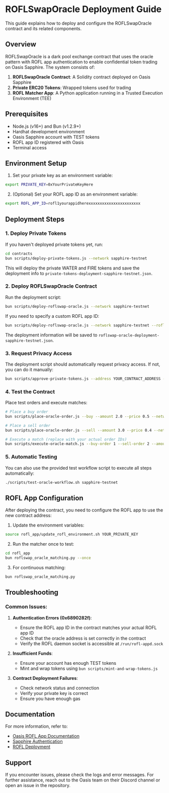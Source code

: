 # ROFLSwapOracle Deployment Guide

This guide explains how to deploy and configure the ROFLSwapOracle contract and its related components.

## Overview

ROFLSwapOracle is a dark pool exchange contract that uses the oracle pattern with ROFL app authentication to enable confidential token trading on Oasis Sapphire. The system consists of:

1. **ROFLSwapOracle Contract**: A Solidity contract deployed on Oasis Sapphire
2. **Private ERC20 Tokens**: Wrapped tokens used for trading
3. **ROFL Matcher App**: A Python application running in a Trusted Execution Environment (TEE)

## Prerequisites

- Node.js (v16+) and Bun (v1.2.9+)
- Hardhat development environment
- Oasis Sapphire account with TEST tokens
- ROFL app ID registered with Oasis
- Terminal access

## Environment Setup

1. Set your private key as an environment variable:

```bash
export PRIVATE_KEY=0xYourPrivateKeyHere
```

2. (Optional) Set your ROFL app ID as an environment variable:

```bash
export ROFL_APP_ID=rofl1yourappidherexxxxxxxxxxxxxxxxxxxxxxx
```

## Deployment Steps

### 1. Deploy Private Tokens

If you haven't deployed private tokens yet, run:

```bash
cd contracts
bun scripts/deploy-private-tokens.js --network sapphire-testnet
```

This will deploy the private WATER and FIRE tokens and save the deployment info to `private-tokens-deployment-sapphire-testnet.json`.

### 2. Deploy ROFLSwapOracle Contract

Run the deployment script:

```bash
bun scripts/deploy-roflswap-oracle.js --network sapphire-testnet
```

If you need to specify a custom ROFL app ID:

```bash
bun scripts/deploy-roflswap-oracle.js --network sapphire-testnet --rofl-app-id yourAppId
```

The deployment information will be saved to `roflswap-oracle-deployment-sapphire-testnet.json`.

### 3. Request Privacy Access

The deployment script should automatically request privacy access. If not, you can do it manually:

```bash
bun scripts/approve-private-tokens.js --address YOUR_CONTRACT_ADDRESS --network sapphire-testnet
```

### 4. Test the Contract

Place test orders and execute matches:

```bash
# Place a buy order
bun scripts/place-oracle-order.js --buy --amount 2.0 --price 0.5 --network sapphire-testnet

# Place a sell order
bun scripts/place-oracle-order.js --sell --amount 3.0 --price 0.4 --network sapphire-testnet

# Execute a match (replace with your actual order IDs)
bun scripts/execute-oracle-match.js --buy-order 1 --sell-order 2 --amount 1.5 --network sapphire-testnet
```

### 5. Automatic Testing

You can also use the provided test workflow script to execute all steps automatically:

```bash
./scripts/test-oracle-workflow.sh sapphire-testnet
```

## ROFL App Configuration

After deploying the contract, you need to configure the ROFL app to use the new contract address:

1. Update the environment variables:

```bash
source rofl_app/update_rofl_environment.sh YOUR_PRIVATE_KEY
```

2. Run the matcher once to test:

```bash
cd rofl_app
bun roflswap_oracle_matching.py --once
```

3. For continuous matching:

```bash
bun roflswap_oracle_matching.py
```

## Troubleshooting

### Common Issues:

1. **Authentication Errors (0x6890282f)**:
   - Ensure the ROFL app ID in the contract matches your actual ROFL app ID
   - Check that the oracle address is set correctly in the contract
   - Verify the ROFL daemon socket is accessible at `/run/rofl-appd.sock`

2. **Insufficient Funds**:
   - Ensure your account has enough TEST tokens
   - Mint and wrap tokens using `bun scripts/mint-and-wrap-tokens.js`

3. **Contract Deployment Failures**:
   - Check network status and connection
   - Verify your private key is correct
   - Ensure you have enough gas

## Documentation

For more information, refer to:

- [Oasis ROFL App Documentation](https://docs.oasis.io/build/rofl/app)
- [Sapphire Authentication](https://docs.oasis.io/build/sapphire/develop/authentication)
- [ROFL Deployment](https://docs.oasis.io/build/rofl/deployment)

## Support

If you encounter issues, please check the logs and error messages. For further assistance, reach out to the Oasis team on their Discord channel or open an issue in the repository. 